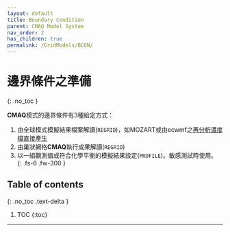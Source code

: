 ```yaml
---
layout: default
title: Boundary Condition
parent: CMAQ Model System
nav_order: 2
has_children: true
permalink: /GridModels/BCON/
---
```


# 邊界條件之準備
{: .no_toc }

**CMAQ**模式的邊界條件有3種給定方式：
1. 由全球模式模擬結果檔案解讀(`REGRID`)，如MOZART或由ecwmf之[再分析濃度檔直接產生](/Focus-on-Air-Quality/AQana/GAQuality/ECMWF/grb2bc/)
1. 由巢狀網格**CMAQ**執行成果解讀(`REGRID`)
1. 以一組觀測值或符合化學平衡的模擬結果設定(`PROFILE`)。敏感測試時使用。
{: .fs-6 .fw-300 }

## Table of contents
{: .no_toc .text-delta }

1. TOC
{:toc}

---



